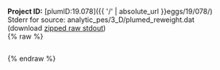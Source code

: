 **Project ID:** [plumID:19.078]({{ '/' | absolute_url }}eggs/19/078/)  
Stderr for source:  analytic_pes/3_D/plumed_reweight.dat   
(download [zipped raw stdout](plumed_reweight.dat.plumed_master.stdout.txt.zip))  
{% raw %}
<pre>
</pre>
{% endraw %}
